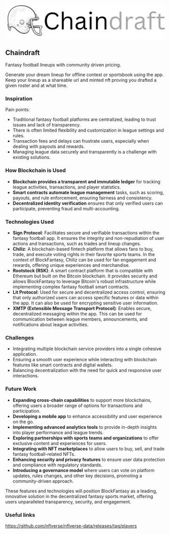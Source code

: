 <p align='center'>
  <img src="./public/logo.png" width=600 />
</p>

Chaindraft
---

Fantasy football lineups with community driven pricing.

Generate your dream lineup for offline contest or sportsbook using the app. Keep your lineup as a shareable url and minted nft proving you drafted a given roster and at what time.

### Inspiration

Pain points:

- Traditional fantasy football platforms are centralized, leading to trust issues and lack of transparency.
- There is often limited flexibility and customization in league settings and rules.
- Transaction fees and delays can frustrate users, especially when dealing with payouts and rewards.
- Managing league data securely and transparently is a challenge with existing solutions.

### How Blockchain is Used

- **Blockchain provides a transparent and immutable ledger** for tracking league activities, transactions, and player statistics.
- **Smart contracts automate league management** tasks, such as scoring, payouts, and rule enforcement, ensuring fairness and consistency.
- **Decentralized identity verification** ensures that only verified users can participate, preventing fraud and multi-accounting.

### Technologies Used

- **Sign Protocol**: Facilitates secure and verifiable transactions within the fantasy football app. It ensures the integrity and non-repudiation of user actions and transactions, such as trades and lineup changes.
- **Chiliz**: A blockchain-based fintech platform that allows fans to buy, trade, and execute voting rights in their favorite sports teams. In the context of BlockFantasy, Chiliz can be used for fan engagement and rewards, offering unique experiences and merchandise.
- **Rootstock (RSK)**: A smart contract platform that is compatible with Ethereum but built on the Bitcoin blockchain. It provides security and allows BlockFantasy to leverage Bitcoin's robust infrastructure while implementing complex fantasy football smart contracts.
- **Lit Protocol**: Used for secure and decentralized access control, ensuring that only authorized users can access specific features or data within the app. It can also be used for encrypting sensitive user information.
- **XMTP (Extensible Message Transport Protocol)**: Enables secure, decentralized messaging within the app. This can be used for communication between league members, announcements, and notifications about league activities.

### Challenges

- Integrating multiple blockchain service providers into a single cohesive application.
- Ensuring a smooth user experience while interacting with blockchain features like smart contracts and digital wallets.
- Balancing decentralization with the need for quick and responsive user interactions.

### Future Work

- **Expanding cross-chain capabilities** to support more blockchains, offering users a broader range of options for transactions and participation.
- **Developing a mobile app** to enhance accessibility and user experience on the go.
- **Implementing advanced analytics tools** to provide in-depth insights into player performance and league trends.
- **Exploring partnerships with sports teams and organizations** to offer exclusive content and experiences for users.
- **Integrating with NFT marketplaces** to allow users to buy, sell, and trade fantasy football-related NFTs.
- **Enhancing security and privacy features** to ensure user data protection and compliance with regulatory standards.
- **Introducing a governance model** where users can vote on platform updates, rules changes, and other key decisions, promoting a community-driven approach.

These features and technologies will position BlockFantasy as a leading, innovative solution in the decentralized fantasy sports market, offering users unparalleled transparency, security, and engagement.


### Useful links
https://github.com/nflverse/nflverse-data/releases/tag/players
